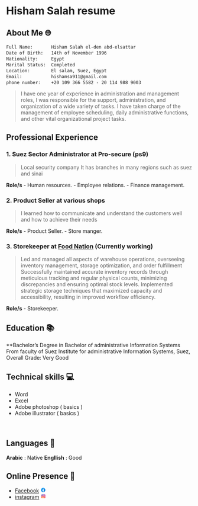 # Hisham Salah resume

## About Me 🌐
```
Full Name:       Hisham Salah el-den abd-elsattar 
Date of Birth:   14th of November 1996
Nationality:     Egypt
Marital Status:  Completed
Location:        El salam, Suez, Egypt
Email:           hishamsa911@gmail.com
phone number:    +20 109 366 5582 - 20 114 988 9003
```
> I have one year of experience in administration and management roles, I was responsible for the support, administration, and organization of a wide variety of tasks. I have taken charge of the management of employee scheduling, daily administrative functions, and other vital organizational project tasks.

## Professional Experience 

### 1. Suez Sector Administrator at Pro-secure (ps9)
> Local security company 
> It has branches in many regions such as suez and sinai

**Role/s** 
    - Human resources.
    - Employee relations.
    - Finance management.

### 2. Product Seller at various shops
> I learned how to communicate and understand the customers well and how to achieve their needs

**Role/s** 
    - Product Seller.
    - Store manger.

### 3. Storekeeper at [Food Nation](https://foodnationmena.com) (Currently working)
>Led and managed all aspects of warehouse operations, overseeing inventory management, storage optimization, and order fulfillment
>Successfully maintained accurate inventory records through meticulous tracking and regular physical counts, minimizing discrepancies and ensuring optimal stock levels.
>Implemented strategic storage techniques that maximized capacity and accessibility, resulting in improved workflow efficiency.

**Role/s** 
    - Storekeeper.

## Education 📚

**Bachelor’s Degree in Bachelor of administrative Information Systems
<br>
From faculty of Suez Institute for administrative Information Systems, Suez, Overall Grade: Very Good



## Technical skills 💻
- Word
- Excel
- Adobe photoshop ( basics )
- Adobe illustrator ( basics )


<br>

## Languages 💬

**Arabic**   : Native 
**Engllish** : Good

## Online Presence 🔗 

- [Facebook](https://www.facebook.com/HishamSa1196) <img style="width:3%" alt="Facebook" src="assets/icons8-facebook.svg"> 
- [instagram](https://www.instagram.com/hishaam_sa/) <img style="width:3%" alt="instagram" src="assets/icons8-instagram.svg"> 
